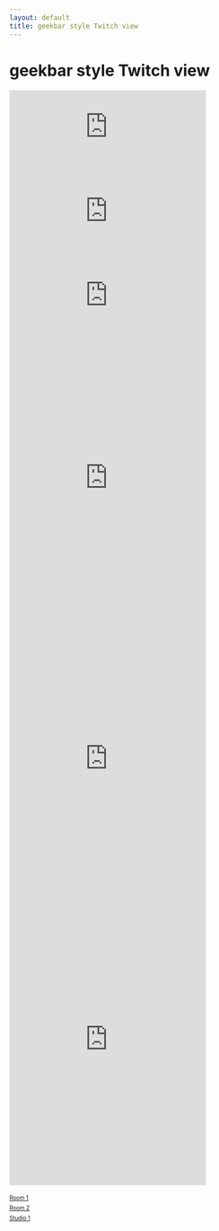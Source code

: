 ```yaml
---
layout: default
title: geekbar style Twitch view
---
```

# geekbar style Twitch view

<div class="twitch_window">
<iframe src="https://player.twitch.tv/?channel=ieeevr2020_great_room_1" frameborder="0" allowfullscreen="true" scrolling="no" width="350"></iframe>
</div>

<div>
<iframe src="https://player.twitch.tv/?channel=ieeevr2020_great_room_2" frameborder="0" allowfullscreen="true" scrolling="no" width="350"></iframe>
</div>

<div>
<iframe src="https://player.twitch.tv/?channel=ieeevr2020_studio_1" frameborder="0" allowfullscreen="true" scrolling="no" width="350"></iframe>
</div>

<div><iframe src="https://www.twitch.tv/embed/ieeevr2020_great_room_1/chat" frameborder="0" scrolling="no" height="500" width="350"></iframe><div>
<div><iframe src="https://www.twitch.tv/embed/ieeevr2020_great_room_2/chat" frameborder="0" scrolling="no" height="500" width="350"></iframe><div>
<div><iframe src="https://www.twitch.tv/embed/ieeevr2020_studio_1/chat" frameborder="0" scrolling="no" height="500" width="350"></iframe><div>

<a href="https://www.twitch.tv/ieeevr2020_great_room_1?tt_content=text_link&tt_medium=live_embed" style="padding:2px 0px 4px; display:block; width:345px; font-weight:normal; font-size:10px; text-decoration:underline;">Room 1</a>
<a href="https://www.twitch.tv/ieeevr2020_great_room_2?tt_content=text_link&tt_medium=live_embed" style="padding:2px 0px 4px; display:block; width:345px; font-weight:normal; font-size:10px; text-decoration:underline;">Room 2</a>
<a href="https://www.twitch.tv/ieeevr2020_studio_1?tt_content=text_link&tt_medium=live_embed" style="padding:2px 0px 4px; display:block; width:345px; font-weight:normal; font-size:10px; text-decoration:underline;">Studio 1</a>


